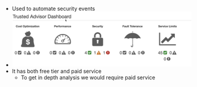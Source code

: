 - Used to automate security events
- ![image.png](../assets/image_1651082130889_0.png)
- It has both free tier and paid service
	- To get in depth analysis we would require paid service